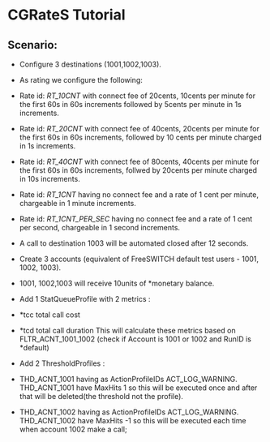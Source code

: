 CGRateS Tutorial
================

Scenario:
---------

- Configure 3 destinations (1001,1002,1003).
- As rating we configure the following:

 - Rate id: *RT_10CNT* with connect fee of 20cents, 10cents per minute for the first 60s in 60s increments followed by 5cents per minute in 1s increments.
 - Rate id: *RT_20CNT* with connect fee of 40cents, 20cents per minute for the first 60s in 60s increments, followed by 10 cents per minute charged in 1s increments.
 - Rate id: *RT_40CNT* with connect fee of 80cents, 40cents per minute for the first 60s in 60s increments, follwed by 20cents per minute charged in 10s increments.
 - Rate id: *RT_1CNT* having no connect fee and a rate of 1 cent per minute, chargeable in 1 minute increments.
 - Rate id: *RT_1CNT_PER_SEC* having no connect fee and a rate of 1 cent per second, chargeable in 1 second increments.

- A call to destination 1003 will be automated closed after 12 seconds.

- Create 3 accounts (equivalent of FreeSWITCH default test users - 1001, 1002, 1003).
 
 - 1001, 1002,1003 will receive 10units of *monetary balance.


- Add 1 StatQueueProfile with 2 metrics :
 - *tcc total call cost 
 - *tcd total call duration 
 This will calculate these metrics based on FLTR_ACNT_1001_1002 (check if Account is 1001 or 1002 and RunID is *default)


- Add 2 ThresholdProfiles : 
 - THD_ACNT_1001 having as ActionProfileIDs ACT_LOG_WARNING. THD_ACNT_1001 have MaxHits 1 so this will be executed once and after that will be deleted(the threshold not the profile).
 - THD_ACNT_1002 having as ActionProfileIDs ACT_LOG_WARNING. THD_ACNT_1002 have MaxHits -1 so this will be executed each time when account 1002 make a call;